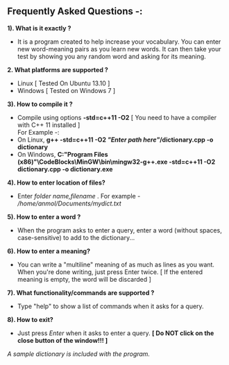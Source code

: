 
Frequently Asked Questions -:
-----------------------------

**1). What is it exactly ?**
  - It is a program created to help increase your vocabulary.
    You can enter new word-meaning pairs as you learn new words.
    It can then take your test by showing you any random word and asking for its meaning.
  
**2. What platforms are supported ?**
  - Linux [ Tested On Ubuntu 13.10 ]
  - Windows [ Tested on Windows 7 ]
  
**3). How to compile it ?**
  - Compile using options **-std=c++11 -O2** [ You need to have a compiler with C++ 11 installed ]  
    For Example -:  
  - On Linux, **g++ -std=c++11 -O2  *"Enter path here"*/dictionary.cpp -o dictionary**
  - On Windows, **C:\"Program Files (x86)"\CodeBlocks\MinGW\bin\mingw32-g++.exe -std=c++11 -O2 dictionary.cpp -o dictionary.exe**
  
**4). How to enter location of files?**
  - Enter *folder name,filename* .  For example - */home/anmol/Documents/mydict.txt*
  
**5). How to enter a word ?**  
  - When the program asks to enter a query, enter a word (without spaces, case-sensitive) to add to the dictionary...
   
**6). How to enter a meaning?**
  - You can write a "multiline" meaning of as much as lines as you want.
    When you're done writing, just press Enter twice.
    [ If the entered meaning is empty, the word will be discarded ]

**7). What functionality/commands are supported ?**
  - Type "help" to show a list of commands when it asks for a query.
  
**8). How to exit?**
  - Just press *Enter* when it asks to enter a query.
  **[ Do NOT click on the close button of the window!!! ]**    
  
  *A sample dictionary is included with the program.* 


